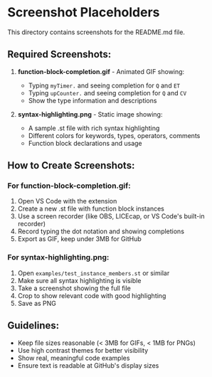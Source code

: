 # Screenshot Placeholders

This directory contains screenshots for the README.md file.

## Required Screenshots:

1. **function-block-completion.gif** - Animated GIF showing:
   - Typing `myTimer.` and seeing completion for `Q` and `ET`
   - Typing `upCounter.` and seeing completion for `Q` and `CV`
   - Show the type information and descriptions

2. **syntax-highlighting.png** - Static image showing:
   - A sample .st file with rich syntax highlighting
   - Different colors for keywords, types, operators, comments
   - Function block declarations and usage

## How to Create Screenshots:

### For function-block-completion.gif:
1. Open VS Code with the extension
2. Create a new .st file with function block instances
3. Use a screen recorder (like OBS, LICEcap, or VS Code's built-in recorder)
4. Record typing the dot notation and showing completions
5. Export as GIF, keep under 3MB for GitHub

### For syntax-highlighting.png:
1. Open `examples/test_instance_members.st` or similar
2. Make sure all syntax highlighting is visible
3. Take a screenshot showing the full file
4. Crop to show relevant code with good highlighting
5. Save as PNG

## Guidelines:
- Keep file sizes reasonable (< 3MB for GIFs, < 1MB for PNGs)
- Use high contrast themes for better visibility
- Show real, meaningful code examples
- Ensure text is readable at GitHub's display sizes
